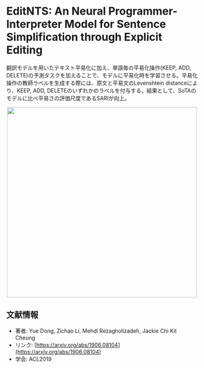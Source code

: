 # EditNTS: An Neural Programmer-Interpreter Model for Sentence Simplification through Explicit Editing
翻訳モデルを用いたテキスト平易化に加え、単語毎の平易化操作(KEEP, ADD, DELETE)の予測タスクを加えることで、モデルに平易化時を学習させる。平易化操作の教師ラベルを生成する際には、原文と平易文のLevenshtein distanceにより、KEEP, ADD, DELETEのいずれかのラベルを付与する。結果として、SoTAのモデルに比べ平易さの評価尺度であるSARIが向上。

<p align="center">
<img src=https://user-images.githubusercontent.com/53220859/68023281-17010380-fcea-11e9-9fc3-fc408b02396e.png width=500pt>
</p>



## 文献情報
- 著者: Yue Dong, Zichao Li, Mehdi Rezagholizadeh, Jackie Chi Kit Cheung
- リンク: [https://arxiv.org/abs/1906.08104](https://arxiv.org/abs/1906.08104)
- 学会: ACL2019